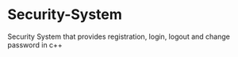 # Security-System
Security System that provides registration, login, logout and change password in c++
